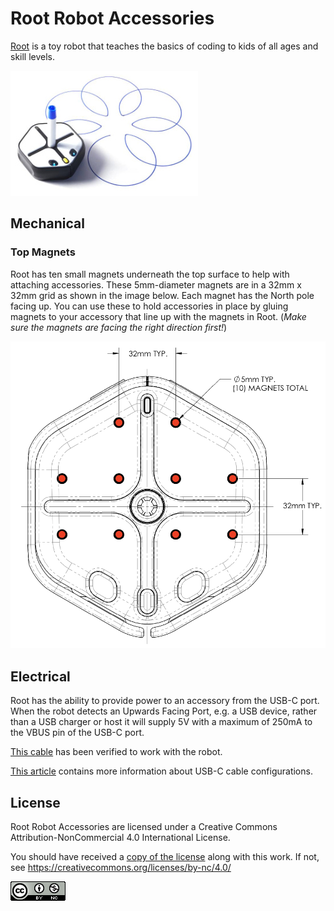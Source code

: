 # Root Robot Accessories

[Root](https://rootrobotics.com/) is a toy robot that teaches the basics of coding to kids of all ages and skill levels.

![Root Drawing](images/root-drawing.jpg)

## Mechanical

### Top Magnets

Root has ten small magnets underneath the top surface to help with attaching accessories. These 5mm-diameter magnets are in a 32mm x 32mm grid as shown in the image below. Each magnet has the North pole facing up. You can use these to hold accessories in place by gluing magnets to your accessory that line up with the magnets in Root. (*Make sure the magnets are facing the right direction first!*)

![Top Magnet Positions](images/root-top-magnets.png)

## Electrical

Root has the ability to provide power to an accessory from the USB-C port. When the robot detects an Upwards Facing Port, e.g. a USB device, rather than a USB charger or host it will supply 5V with a maximum of 250mA to the VBUS pin of the USB-C port.

[This cable](https://www.amazon.com/AmazonBasics-USB-Type-C-Micro-B-Cable/dp/B01LONQBDG/) has been verified to work with the robot.

[This article](https://www.embedded.com/design/power-optimization/4458380/USB-Type-C-and-power-delivery-101-----Ports-and-connections) contains more information about USB-C cable configurations.

## License

Root Robot Accessories are licensed under a Creative Commons Attribution-NonCommercial 4.0 International License.

You should have received a [copy of the license](LICENSE.txt) along with this work. If not, see <https://creativecommons.org/licenses/by-nc/4.0/>

[![CCBYNC40](images/CCBYNC40-88x31.png)](https://creativecommons.org/licenses/by-nc/4.0/)
